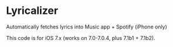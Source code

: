 Lyricalizer
===========

Automatically fetches lyrics into Music app + Spotify (iPhone only)

This code is for iOS 7.x (works on 7.0-7.0.4, plus 7.1b1 + 7.1b2).
